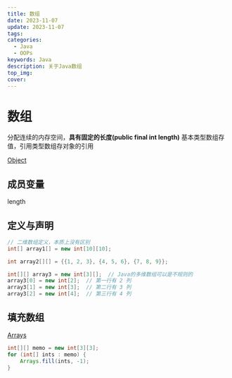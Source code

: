```yaml
---
title: 数组
date: 2023-11-07
update: 2023-11-07
tags:
categories:
  - Java
  - OOPs 
keywords: Java
description: 关于Java数组
top_img:
cover: 
---
```




# 数组

分配连续的内存空间，**具有固定的长度(public final int length)**
基本类型数组存值，引用类型数组存对象的引用

[Object](./类库APIs/Object.md)



## 成员变量

length



## 定义与声明

```java
// 二维数组定义，本质上没有区别
int[] array1[] = new int[10][10]; 

int array2[][] = {{1, 2, 3}, {4, 5, 6}, {7, 8, 9}}; 

int[][] array3 = new int[3][];  // Java的多维数组可以是不规则的
array3[0] = new int[2];  // 第一行有 2 列
array3[1] = new int[3];  // 第二行有 3 列
array3[2] = new int[4];  // 第三行有 4 列
```



## 填充数组

[Arrays](./类库APIs/util/Arrays.md)

```java
int[][] memo = new int[3][3]; 
for (int[] ints : memo) {
    Arrays.fill(ints, -1);
}
```

